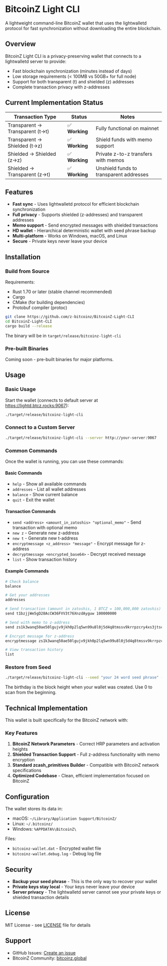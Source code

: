# BitcoinZ Light CLI

A lightweight command-line BitcoinZ wallet that uses the lightwalletd protocol for fast synchronization without downloading the entire blockchain.

## Overview

BitcoinZ Light CLI is a privacy-preserving wallet that connects to a lightwalletd server to provide:
- Fast blockchain synchronization (minutes instead of days)
- Low storage requirements (< 100MB vs 50GB+ for full node)
- Support for both transparent (t) and shielded (z) addresses
- Complete transaction privacy with z-addresses

## Current Implementation Status

| Transaction Type | Status | Notes |
|-----------------|---------|-------|
| Transparent → Transparent (t→t) | ✅ **Working** | Fully functional on mainnet |
| Transparent → Shielded (t→z) | ✅ **Working** | Shield funds with memo support |
| Shielded → Shielded (z→z) | ✅ **Working** | Private z-to-z transfers with memos |
| Shielded → Transparent (z→t) | ✅ **Working** | Unshield funds to transparent addresses |

## Features

- **Fast sync** - Uses lightwalletd protocol for efficient blockchain synchronization
- **Full privacy** - Supports shielded (z-addresses) and transparent addresses
- **Memo support** - Send encrypted messages with shielded transactions
- **HD wallet** - Hierarchical deterministic wallet with seed phrase backup
- **Multi-platform** - Works on Windows, macOS, and Linux
- **Secure** - Private keys never leave your device

## Installation

### Build from Source

Requirements:
- Rust 1.70 or later (stable channel recommended)
- Cargo
- CMake (for building dependencies)
- Protobuf compiler (protoc)

```bash
git clone https://github.com/z-bitcoinz/BitcoinZ-Light-CLI
cd BitcoinZ-Light-CLI
cargo build --release
```

The binary will be in `target/release/bitcoinz-light-cli`

### Pre-built Binaries

Coming soon - pre-built binaries for major platforms.

## Usage

### Basic Usage

Start the wallet (connects to default server at https://lightd.btcz.rocks:9067):
```bash
./target/release/bitcoinz-light-cli
```

### Connect to a Custom Server

```bash
./target/release/bitcoinz-light-cli --server http://your-server:9067
```

### Common Commands

Once the wallet is running, you can use these commands:

#### Basic Commands
- `help` - Show all available commands
- `addresses` - List all wallet addresses  
- `balance` - Show current balance
- `quit` - Exit the wallet

#### Transaction Commands
- `send <address> <amount_in_zatoshis> "optional_memo"` - Send transaction with optional memo
- `new z` - Generate new z-address
- `new t` - Generate new t-address
- `encryptmessage <z_address> "message"` - Encrypt message for z-address
- `decryptmessage <encrypted_base64>` - Decrypt received message
- `list` - Show transaction history

#### Example Commands
```bash
# Check balance
balance

# Get your addresses
addresses

# Send transaction (amount in zatoshis, 1 BTCZ = 100,000,000 zatoshis)
send t1bzjjWe5gD28AcCW36FVV3t76XnzdAyguw 100000000

# Send with memo to z-address
send zs1k3wanq50ae50lgujv9jkh0p2lq5wn99u8l0j5d4q8tmssv9krrpzcry4xs3jtsceg38qz9ctpnn 50000000 "Hello from BitcoinZ!"

# Encrypt message for z-address
encryptmessage zs1k3wanq50ae50lgujv9jkh0p2lq5wn99u8l0j5d4q8tmssv9krrpzcry4xs3jtsceg38qz9ctpnn "Private message"

# View transaction history
list
```

### Restore from Seed

```bash
./target/release/bitcoinz-light-cli --seed "your 24 word seed phrase" --birthday 328500
```

The birthday is the block height when your wallet was created. Use 0 to scan from the beginning.

## Technical Implementation

This wallet is built specifically for the BitcoinZ network with:

### Key Features
1. **BitcoinZ Network Parameters** - Correct HRP parameters and activation heights
2. **Shielded Transaction Support** - Full z-address functionality with memo encryption
3. **Standard zcash_primitives Builder** - Compatible with BitcoinZ network specifications
4. **Optimized Codebase** - Clean, efficient implementation focused on BitcoinZ

## Configuration

The wallet stores its data in:
- macOS: `~/Library/Application Support/BitcoinZ/`
- Linux: `~/.bitcoinz/`
- Windows: `%APPDATA%\BitcoinZ\`

Files:
- `bitcoinz-wallet.dat` - Encrypted wallet file
- `bitcoinz-wallet.debug.log` - Debug log file

## Security

- **Backup your seed phrase** - This is the only way to recover your wallet
- **Private keys stay local** - Your keys never leave your device
- **Server privacy** - The lightwalletd server cannot see your private keys or shielded transaction details


## License

MIT License - see [LICENSE](LICENSE) file for details


## Support

- GitHub Issues: [Create an issue](https://github.com/z-bitcoinz/BitcoinZ-Light-CLI/issues)
- BitcoinZ Community: [bitcoinz.global](https://bitcoinz.global)